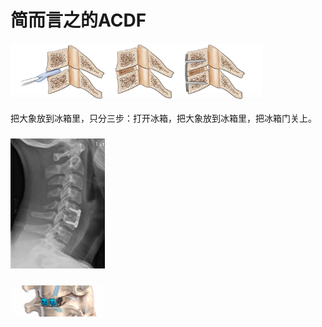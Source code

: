 # 简而言之的ACDF
<img src="https://github.com/retire2053/SurgeryEndToEnd/blob/main/resources/acdf-1.png" height="80%" width="80%"/>

把大象放到冰箱里，只分三步：打开冰箱，把大象放到冰箱里，把冰箱门关上。<br>
### <img src="https://github.com/retire2053/SurgeryEndToEnd/blob/main/resources/acdf-2.png" height="30%" width="30%"/>
### <img src="https://github.com/retire2053/SurgeryEndToEnd/blob/main/resources/acdf-3.png" height="30%" width="30%"/>
